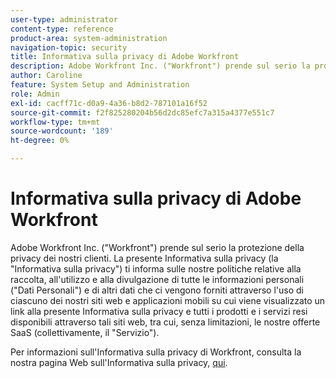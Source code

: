 ```yaml
---
user-type: administrator
content-type: reference
product-area: system-administration
navigation-topic: security
title: Informativa sulla privacy di Adobe Workfront
description: Adobe Workfront Inc. ("Workfront") prende sul serio la protezione della privacy dei nostri clienti. La presente Informativa sulla privacy (la "Informativa sulla privacy") ti informa sulle nostre politiche relative alla raccolta, all'utilizzo e alla divulgazione di tutte le informazioni personali ("Dati Personali") e di altri dati che ci vengono forniti attraverso l'uso di ciascuno dei nostri siti web e applicazioni mobili su cui viene visualizzato un link alla presente Informativa sulla privacy e tutti i prodotti e i servizi resi disponibili attraverso tali siti web, tra cui, senza limitazioni, le nostre offerte SaaS (collettivamente, il "Servizio").
author: Caroline
feature: System Setup and Administration
role: Admin
exl-id: cacff71c-d0a9-4a36-b8d2-787101a16f52
source-git-commit: f2f825280204b56d2dc85efc7a315a4377e551c7
workflow-type: tm+mt
source-wordcount: '189'
ht-degree: 0%

---
```


# Informativa sulla privacy di Adobe Workfront

Adobe Workfront Inc. (&quot;Workfront&quot;) prende sul serio la protezione della privacy dei nostri clienti. La presente Informativa sulla privacy (la &quot;Informativa sulla privacy&quot;) ti informa sulle nostre politiche relative alla raccolta, all&#39;utilizzo e alla divulgazione di tutte le informazioni personali (&quot;Dati Personali&quot;) e di altri dati che ci vengono forniti attraverso l&#39;uso di ciascuno dei nostri siti web e applicazioni mobili su cui viene visualizzato un link alla presente Informativa sulla privacy e tutti i prodotti e i servizi resi disponibili attraverso tali siti web, tra cui, senza limitazioni, le nostre offerte SaaS (collettivamente, il &quot;Servizio&quot;).

Per informazioni sull&#39;Informativa sulla privacy di Workfront, consulta la nostra pagina Web sull&#39;Informativa sulla privacy, [qui](https://www.workfront.com/privacy-notice).
